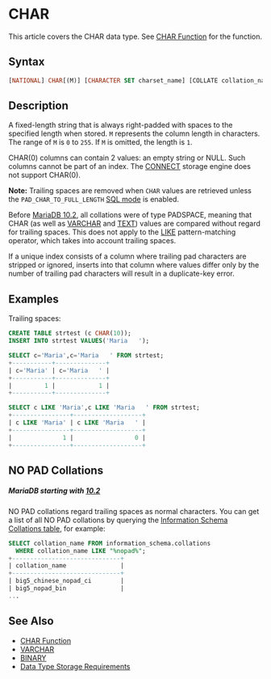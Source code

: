 # CHAR

This article covers the CHAR data type. See [CHAR Function](/built-in-functions/string-functions/char-function) for the function.

## Syntax

```sql
[NATIONAL] CHAR[(M)] [CHARACTER SET charset_name] [COLLATE collation_name]
```

## Description

A fixed-length string that is always right-padded with spaces to the specified
length when stored. `M` represents the column length in characters. The range
of `M` is `0` to `255`. If `M` is omitted, the length is `1`.

CHAR(0) columns can contain 2 values: an empty string or NULL. Such columns cannot be part of an index. The [CONNECT](/columns-storage-engines-and-plugins/storage-engines/connect) storage engine does not support CHAR(0).

<strong>Note:</strong> Trailing spaces are removed when `CHAR` values are retrieved
unless the `PAD_CHAR_TO_FULL_LENGTH` [SQL mode](/kb/en/sql_mode/) is enabled.

Before [MariaDB 10.2](/kb/en/what-is-mariadb-102/), all collations were of type PADSPACE, meaning that CHAR (as well as [VARCHAR](/columns-storage-engines-and-plugins/data-types/string-data-types/varchar) and [TEXT](/columns-storage-engines-and-plugins/data-types/string-data-types/text)) values are compared without regard for trailing spaces. This does not apply to the [LIKE](/built-in-functions/string-functions/like) pattern-matching operator, which takes into account trailing spaces.

If a unique index consists of a column where trailing pad characters are stripped or ignored, inserts into that column where values differ only by the number of trailing pad characters will result in a duplicate-key error.

## Examples

Trailing spaces:

```sql
CREATE TABLE strtest (c CHAR(10));
INSERT INTO strtest VALUES('Maria   ');

SELECT c='Maria',c='Maria   ' FROM strtest;
+-----------+--------------+
| c='Maria' | c='Maria   ' |
+-----------+--------------+
|         1 |            1 |
+-----------+--------------+

SELECT c LIKE 'Maria',c LIKE 'Maria   ' FROM strtest;
+----------------+-------------------+
| c LIKE 'Maria' | c LIKE 'Maria   ' |
+----------------+-------------------+
|              1 |                 0 |
+----------------+-------------------+
```

## NO PAD Collations

##### MariaDB starting with [10.2](/kb/en/what-is-mariadb-102/)

NO PAD collations regard trailing spaces as normal characters. You can get a list of all NO PAD collations by querying the [Information Schema Collations table](/sql-statements-structure/sql-statements/administrative-sql-statements/system-tables/information-schema/information-schema-tables/information-schema-collations-table), for example:

```sql
SELECT collation_name FROM information_schema.collations 
  WHERE collation_name LIKE "%nopad%";  
+------------------------------+
| collation_name               |
+------------------------------+
| big5_chinese_nopad_ci        |
| big5_nopad_bin               |
...
```

## See Also

- [CHAR Function](/built-in-functions/string-functions/char-function)
- [VARCHAR](/columns-storage-engines-and-plugins/data-types/string-data-types/varchar)
- [BINARY](/columns-storage-engines-and-plugins/data-types/string-data-types/binary)
- [Data Type Storage Requirements](/columns-storage-engines-and-plugins/data-types/data-type-storage-requirements)